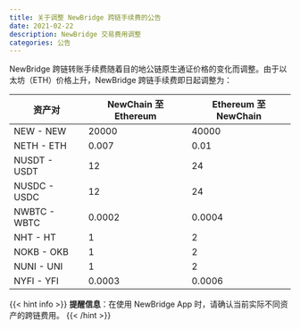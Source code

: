 ```yaml
---
title: 关于调整 NewBridge 跨链手续费的公告
date: 2021-02-22
description: NewBridge 交易费用调整
categories: 公告
---
```


NewBridge 跨链转账手续费随着目的地公链原生通证价格的变化而调整。由于以太坊（ETH）价格上升，NewBridge 跨链手续费即日起调整为：

| 资产对       | NewChain 至 Ethereum | Ethereum 至 NewChain |
| ------------ | -------------------- | -------------------- |
| NEW - NEW    | 20000                | 40000                |
| NETH - ETH   | 0.007                | 0.01                 |
| NUSDT - USDT | 12                   | 24                   |
| NUSDC - USDC | 12                   | 24                   |
| NWBTC - WBTC | 0.0002               | 0.0004               |
| NHT - HT     | 1                    | 2                    |
| NOKB - OKB   | 1                    | 2                    |
| NUNI - UNI   | 1                    | 2                    |
| NYFI - YFI   | 0.0003               | 0.0006               |

{{< hint info >}}
**提醒信息**：在使用 NewBridge App 时，请确认当前实际不同资产的跨链费用。
{{< /hint >}}
